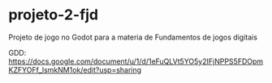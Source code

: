 # projeto-2-fjd
Projeto de jogo no Godot para a materia de Fundamentos de jogos digitais

GDD: https://docs.google.com/document/u/1/d/1eFuQLVt5YO5y2IFjNPPS5FDOpmKZFYOFf_lsmkNM1ok/edit?usp=sharing
